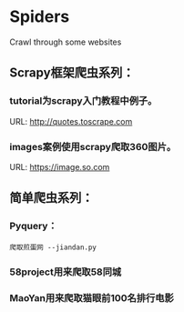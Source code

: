 # Spiders
Crawl through some websites

## Scrapy框架爬虫系列：


### tutorial为scrapy入门教程中例子。
URL: http://quotes.toscrape.com

### images案例使用scrapy爬取360图片。
URL: https://image.so.com


## 简单爬虫系列：

### Pyquery：
    爬取煎蛋网 --jiandan.py

### 58project用来爬取58同城

### MaoYan用来爬取猫眼前100名排行电影

